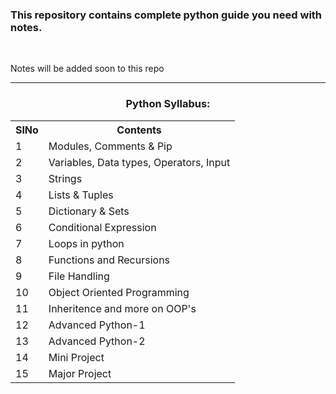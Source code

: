 <h3>This repository contains complete python guide you need with notes.</h3><br>
<p>Notes will be added soon to this repo</p>
<hr>
<h3 align="center" >Python Syllabus: </h3>
<table align="center">
  <tr>
    <th>SlNo</th>
    <th>Contents</th>
  </tr>
  <tr>
    <td>1</td>
    <td>Modules, Comments & Pip </td>
  </tr>
  <tr>
    <td>2</td>
    <td>Variables, Data types, Operators, Input</td>
  </tr>
    <tr>
    <td>3</td>
    <td>Strings</td>
  </tr>
    <tr>
    <td>4</td>
    <td>Lists & Tuples</td>
  </tr>
    <tr>
    <td>5</td>
    <td> Dictionary & Sets </td>
  </tr>
    <tr>
    <td>6</td>
    <td>Conditional Expression </td>
  </tr>
    <tr>
    <td>7</td>
    <td>Loops in python  </td>
  </tr>
    <tr>
    <td>8</td>
    <td>Functions and Recursions</td>
  </tr>
    <tr>
    <td>9</td>
    <td>File Handling</td>
  </tr>
    <tr>
    <td>10</td>
    <td>Object Oriented Programming</td>
  </tr>
    <tr>
    <td>11</td>
    <td>Inheritence and more on OOP's</td>
  </tr>
    </tr>
    <tr>
    <td>12</td>
    <td>Advanced Python-1</td>
  </tr>
    </tr>
    <tr>
    <td>13</td>
    <td>Advanced Python-2</td>
  </tr>
    </tr>
    <tr>
    <td>14</td>
    <td>Mini Project</td>
  </tr>
    </tr>
    <tr>
    <td>15</td>
    <td>Major Project</td>
  </tr>
</table>
